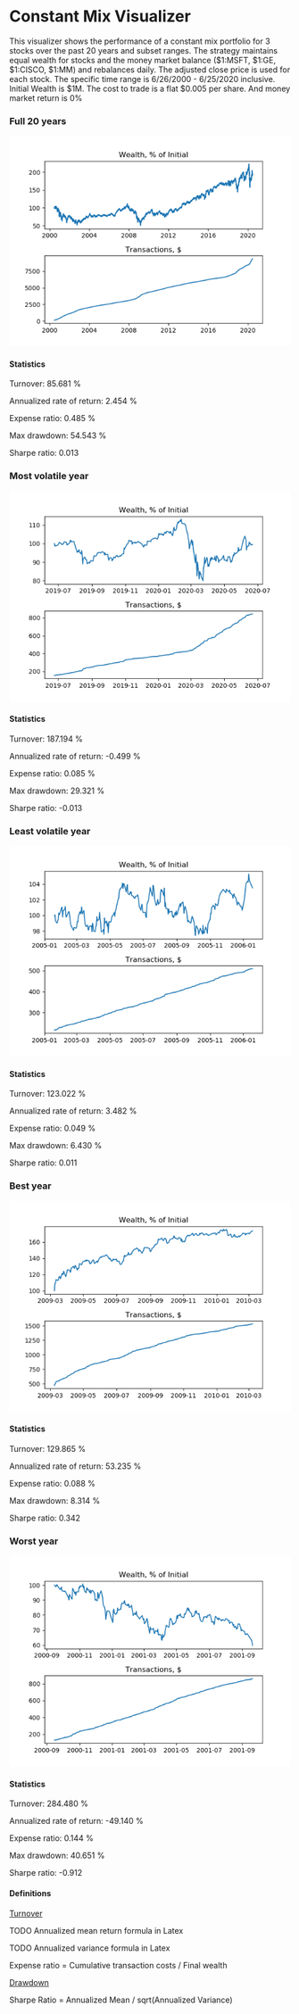 # Constant Mix Visualizer

This visualizer shows the performance of a constant mix portfolio for 3 stocks over the past 20 years and subset ranges. The strategy maintains equal wealth for stocks and the money market balance ($1:MSFT, $1:GE, $1:CISCO, $1:MM) and rebalances daily. The adjusted close price is used for each stock. The specific time range is 6/26/2000 - 6/25/2020 inclusive. Initial Wealth is $1M. The cost to trade is a flat $0.005 per share. And money market return is 0%

### Full 20 years
![Full 20](images/full_20.png) 

#### Statistics

Turnover: 85.681 %

Annualized rate of return: 2.454 %

Expense ratio: 0.485 %

Max drawdown: 54.543 %

Sharpe ratio: 0.013

### Most volatile year
![Most Volatile](images/most_volatile.png) 

#### Statistics

Turnover: 187.194 %

Annualized rate of return: -0.499 %

Expense ratio: 0.085 %

Max drawdown: 29.321 %

Sharpe ratio: -0.013

### Least volatile year
![Least Volatile](images/least_volatile.png) 

#### Statistics

Turnover: 123.022 %

Annualized rate of return: 3.482 %

Expense ratio: 0.049 %

Max drawdown: 6.430 %

Sharpe ratio: 0.011

### Best year
![Best Year](images/best_year.png) 

#### Statistics

Turnover: 129.865 %

Annualized rate of return: 53.235 %

Expense ratio: 0.088 %

Max drawdown: 8.314 %

Sharpe ratio: 0.342

### Worst year
![Worst Year](images/worst_year.png) 

#### Statistics

Turnover: 284.480 %

Annualized rate of return: -49.140 %

Expense ratio: 0.144 %

Max drawdown: 40.651 %

Sharpe ratio: -0.912

#### Definitions
[Turnover](https://www.investopedia.com/terms/a/annual-turnover.asp)

TODO Annualized mean return formula in Latex

TODO Annualized variance formula in Latex

Expense ratio = Cumulative transaction costs / Final wealth

[Drawdown](https://en.wikipedia.org/wiki/Drawdown_(economics))

Sharpe Ratio  = Annualized Mean / sqrt(Annualized Variance)
